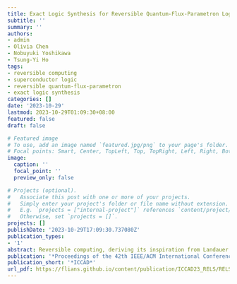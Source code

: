 ```yaml
---
title: Exact Logic Synthesis for Reversible Quantum-Flux-Parametron Logic
subtitle: ''
summary: ''
authors:
- admin
- Olivia Chen
- Nobuyuki Yoshikawa
- Tsung-Yi Ho
tags:
- reversible computing
- superconductor logic
- reversible quantum-flux-parametron
- exact logic synthesis
categories: []
date: '2023-10-29'
lastmod: 2023-10-29T01:09:30+08:00
featured: false
draft: false

# Featured image
# To use, add an image named `featured.jpg/png` to your page's folder.
# Focal points: Smart, Center, TopLeft, Top, TopRight, Left, Right, BottomLeft, Bottom, BottomRight.
image:
  caption: ''
  focal_point: ''
  preview_only: false

# Projects (optional).
#   Associate this post with one or more of your projects.
#   Simply enter your project's folder or file name without extension.
#   E.g. `projects = ["internal-project"]` references `content/project/deep-learning/index.md`.
#   Otherwise, set `projects = []`.
projects: []
publishDate: '2023-10-29T17:09:30.737080Z'
publication_types:
- '1'
abstract: Reversible computing, deriving its inspiration from Landauer's principle, has captured significant interest as a promising technology for logic operations without energy dissipation. The reversible quantum-flux-parametron (RQFP) stands as the first practical reversible logic gate using adiabatic superconducting devices, whose logical and physical reversibility has been experimentally demonstrated. However, due to its unique logic function and structure, the design of RQFP logic circuits is a highly challenging task. At present, there are no automated design tools available for RQFP logic. Therefore, this paper proposes the first exact logic synthesis algorithm for RQFP logic. It formulates the synthesis problem as the Boolean satisfiability problem and subsequently constructs and calls upon the incremental propositional logic model iteratively for optimal synthesis with the least number of gates and garbage outputs. Experimental results on the reversible logic benchmark from RevLib demonstrate the effectiveness of the proposed algorithm.
publication: '*Proceedings of the 42th IEEE/ACM International Conference on Computer-Aided Design*'
publication_short: '*ICCAD*'
url_pdf: https://flians.github.io/content/publication/ICCAD23_RELS/RELS.pdf
---
```

